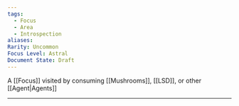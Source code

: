 ```yaml
---
tags:
  - Focus
  - Area
  - Introspection
aliases: 
Rarity: Uncommon
Focus Level: Astral
Document State: Draft
---
```

A [[Focus]] visited by consuming [[Mushrooms]], [[LSD]], or other [[Agent|Agents]]
- - -

